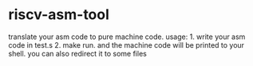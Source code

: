 # riscv-asm-tool
translate your asm code to pure machine code. 
usage: 1. write your asm code in test.s
       2. make run. and the machine code will be printed to your shell. you can also redirect it to some files
